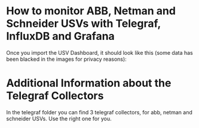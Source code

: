 # How to monitor ABB, Netman and Schneider USVs with Telegraf, InfluxDB and Grafana
Once you import the USV Dashboard, it should look like this (some data has been blacked in the images for privacy reasons):

# Additional Information about the Telegraf Collectors
In the telegraf folder you can find 3 telegraf collectors, for abb, netman and schneider USVs. Use the right one for you.